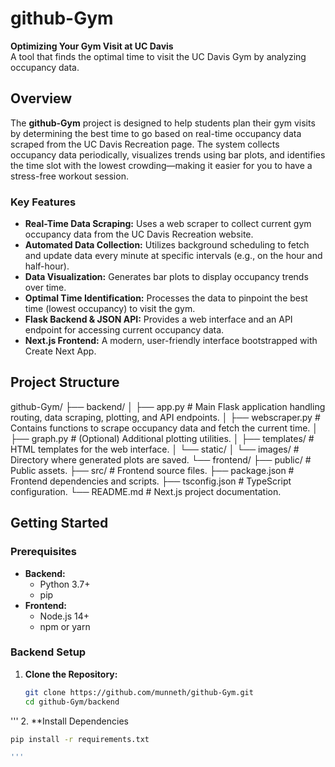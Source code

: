 # github-Gym

**Optimizing Your Gym Visit at UC Davis**  
A tool that finds the optimal time to visit the UC Davis Gym by analyzing occupancy data.

## Overview

The **github-Gym** project is designed to help students plan their gym visits by determining the best time to go based on real-time occupancy data scraped from the UC Davis Recreation page. The system collects occupancy data periodically, visualizes trends using bar plots, and identifies the time slot with the lowest crowding—making it easier for you to have a stress-free workout session.

### Key Features

- **Real-Time Data Scraping:** Uses a web scraper to collect current gym occupancy data from the UC Davis Recreation website.
- **Automated Data Collection:** Utilizes background scheduling to fetch and update data every minute at specific intervals (e.g., on the hour and half-hour).
- **Data Visualization:** Generates bar plots to display occupancy trends over time.
- **Optimal Time Identification:** Processes the data to pinpoint the best time (lowest occupancy) to visit the gym.
- **Flask Backend & JSON API:** Provides a web interface and an API endpoint for accessing current occupancy data.
- **Next.js Frontend:** A modern, user-friendly interface bootstrapped with Create Next App.

## Project Structure

github-Gym/
├── backend/
│   ├── app.py              # Main Flask application handling routing, data scraping, plotting, and API endpoints.
│   ├── webscraper.py       # Contains functions to scrape occupancy data and fetch the current time.
│   ├── graph.py            # (Optional) Additional plotting utilities.
│   ├── templates/          # HTML templates for the web interface.
│   └── static/
│       └── images/         # Directory where generated plots are saved.
└── frontend/
    ├── public/             # Public assets.
    ├── src/                # Frontend source files.
    ├── package.json        # Frontend dependencies and scripts.
    ├── tsconfig.json       # TypeScript configuration.
    └── README.md           # Next.js project documentation.
    
## Getting Started

### Prerequisites

- **Backend:**
  - Python 3.7+
  - pip
- **Frontend:**
  - Node.js 14+
  - npm or yarn

### Backend Setup

1. **Clone the Repository:**

   ```bash
   git clone https://github.com/munneth/github-Gym.git
   cd github-Gym/backend
'''
2. **Install Dependencies
   ```bash
   pip install -r requirements.txt

   '''
